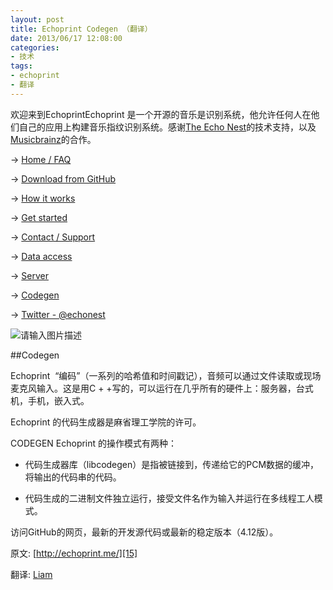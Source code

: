 ```yaml
---
layout: post
title: Echoprint Codegen （翻译）
date: 2013/06/17 12:08:00
categories: 
- 技术
tags: 
- echoprint
- 翻译
---
```


欢迎来到EchoprintEchoprint 是一个开源的音乐是识别系统，他允许任何人在他们自己的应用上构建音乐指纹识别系统。感谢[The Echo Nest][1]的技术支持，以及[Musicbrainz][2]的合作。 

→ [Home / FAQ][3]

→ [Download from GitHub][4]

→ [How it works][5]

→ [Get started][6]

→ [Contact / Support][7]

→ [Data access][8]

→ [Server][9]

→ [Codegen][10]

→ [Twitter - @echonest][11]

![请输入图片描述][12] 

##Codegen

Echoprint  “编码”（一系列的哈希值和时间戳记），音频可以通过文件读取或现场麦克风输入。这是用C + +写的，可以运行在几乎所有的硬件上：服务器，台式机，手机，嵌入式。 

Echoprint 的代码生成器是麻省理工学院的许可。   

CODEGEN Echoprint 的操作模式有两种： 

* 代码生成器库（libcodegen）是指被链接到，传递给它的PCM数据的缓冲，将输出的代码串的代码。 

* 代码生成的二进制文件独立运行，接受文件名作为输入并运行在多线程工人模式。 

访问GitHub的网页，最新的开发源代码或最新的稳定版本（4.12版）。

原文: [http://echoprint.me/][15] 

翻译: [Liam][16]

 [1]: http://the.echonest.com/

 [2]: http://musicbrainz.org/

 [3]: http://blog.naaln.com/2013/06/echoprint-home-faq-translations

 [4]: http://github.com/echonest/

 [5]: http://blog.naaln.com/2013/06/echoprint-how-it-works-translation

 [6]: http://blog.naaln.com/2013/06/echoprint-get-started-translate

 [7]: http://echoprint.me/contact

 [8]: http://blog.naaln.com/2013/06/echoprint-data-access-translation

 [9]: http://blog.naaln.com/2013/06/echoprint-server-translation

 [10]: http://blog.naaln.com/2013/06/echoprint-codegen-translation

 [11]: http://twitter.com/echonest

 [12]: http://ww1.sinaimg.cn/large/006tNc79gw1f5122w03sfj306y028748

 [15]: http://echoprint.me/codegen

 [16]: http://blog.naaln.com/2013/06/echoprint-codegen-translation
